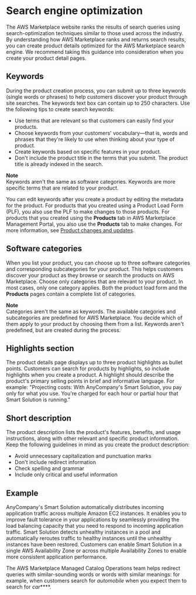 # Search engine optimization<a name="search-engine-optimization"></a>

The AWS Marketplace website ranks the results of search queries using search\-optimization techniques similar to those used across the industry\. By understanding how AWS Marketplace ranks and returns search results, you can create product details optimized for the AWS Marketplace search engine\. We recommend taking this guidance into consideration when you create your product detail pages\.

## Keywords<a name="keywords"></a>

During the product creation process, you can submit up to three keywords \(single words or phrases\) to help customers discover your product through site searches\. The keywords text box can contain up to 250 characters\. Use the following tips to create search keywords:
+ Use terms that are relevant so that customers can easily find your products\.
+ Choose keywords from your customers' vocabulary—that is, words and phrases that they're likely to use when thinking about your type of product\.
+ Create keywords based on specific features in your product\.
+ Don't include the product title in the terms that you submit\. The product title is already indexed in the search\.

**Note**  
Keywords aren't the same as software categories\. Keywords are more specific terms that are related to your product\.

You can edit keywords after you create a product by editing the metadata for the product\. For products that you created using a Product Load Form \(PLF\), you also use the PLF to make changes to those products\. For products that you created using the **Products** tab in AWS Marketplace Management Portal, you also use the **Products** tab to make changes\. For more information, see [Product changes and updates](product-submission.md#product-changes-and-updates)\.

## Software categories<a name="software-categories"></a>

When you list your product, you can choose up to three software categories and corresponding subcategories for your product\. This helps customers discover your product as they browse or search the products on AWS Marketplace\. Choose only categories that are relevant to your product\. In most cases, only one category applies\. Both the product load form and the **Products** pages contain a complete list of categories\.

**Note**  
Categories aren't the same as keywords\. The available categories and subcategories are predefined for AWS Marketplace\. You decide which of them apply to your product by choosing them from a list\. Keywords aren't predefined, but are created during the process\.

## Highlights section<a name="highlights-section"></a>

The product details page displays up to three product highlights as bullet points\. Customers can search for products by highlights, so include highlights when you create a product\. A highlight should describe the product's primary selling points in brief and informative language\. For example: "Projecting costs: With AnyCompany's Smart Solution, you pay only for what you use\. You're charged for each hour or partial hour that Smart Solution is running\."

## Short description<a name="short-description"></a>

The product description lists the product's features, benefits, and usage instructions, along with other relevant and specific product information\. Keep the following guidelines in mind as you create the product description:
+ Avoid unnecessary capitalization and punctuation marks
+ Don't include redirect information
+ Check spelling and grammar
+ Include only critical and useful information

## Example<a name="example"></a>

AnyCompany's Smart Solution automatically distributes incoming application traffic across multiple Amazon EC2 instances\. It enables you to improve fault tolerance in your applications by seamlessly providing the load balancing capacity that you need to respond to incoming application traffic\. Smart Solution detects unhealthy instances in a pool and automatically reroutes traffic to healthy instances until the unhealthy instances have been restored\. Customers can enable Smart Solution in a single AWS Availability Zone or across multiple Availability Zones to enable more consistent application performance\.

The AWS Marketplace Managed Catalog Operations team helps redirect queries with similar\-sounding words or words with similar meanings: for example, when customers search for *automobile* when you expect them to search for *car*****\.